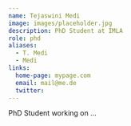 ```yaml
---
name: Tejaswini Medi
image: images/placeholder.jpg
description: PhD Student at IMLA
role: phd
aliases:
  - T. Medi
  - Medi
links:
  home-page: mypage.com
  email: mail@me.de
  twitter: 
---
```


PhD Student working on ...
